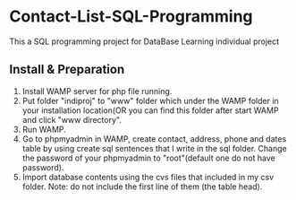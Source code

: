 # Contact-List-SQL-Programming
This a SQL programming project for DataBase Learning individual project

## Install & Preparation
1. Install WAMP server for php file running.
2. Put folder "indiproj" to "www" folder which under the WAMP folder in your installation location(OR you can find this folder
   after start WAMP and click "www directory".
3. Run WAMP.
4. Go to phpmyadmin in WAMP, create contact, address, phone and dates table by using create sql sentences that I write in the
   sql folder. Change the password of your phpmyadmin to "root"(default one do not have password).
5. Import database contents using the cvs files that included in my csv folder. Note: do not include the first line of them
   (the table head).
